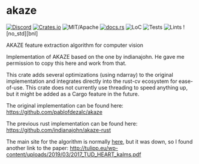 # akaze

[![Discord][dci]][dcl] [![Crates.io][ci]][cl] ![MIT/Apache][li] [![docs.rs][di]][dl] ![LoC][lo] ![Tests][btl] ![Lints][bll] ![no_std][bnl]

[ci]: https://img.shields.io/crates/v/akaze.svg
[cl]: https://crates.io/crates/akaze/

[li]: https://img.shields.io/crates/l/specs.svg?maxAge=2592000

[di]: https://docs.rs/akaze/badge.svg
[dl]: https://docs.rs/akaze/

[lo]: https://tokei.rs/b1/github/rust-cv/akaze?category=code

[dci]: https://img.shields.io/discord/550706294311485440.svg?logo=discord&colorB=7289DA
[dcl]: https://discord.gg/d32jaam

[btl]: https://github.com/rust-cv/akaze/workflows/unit%20tests/badge.svg
[bll]: https://github.com/rust-cv/akaze/workflows/lints/badge.svg

AKAZE feature extraction algorithm for computer vision

Implementation of AKAZE based on the one by indianajohn. He gave me permission to copy this here and work from that.

This crate adds several optimizations (using ndarray) to the original implementation and integrates directly into the rust-cv ecosystem for ease-of-use. This crate does not currently use threading to speed anything up, but it might be added as a Cargo feature in the future.

The original implementation can be found here: https://github.com/pablofdezalc/akaze

The previous rust implementation can be found here: https://github.com/indianajohn/akaze-rust

The main site for the algorithm is normally [here](http://www.robesafe.com/personal/pablo.alcantarilla/kaze.html), but it was down, so I found another link to the paper: http://tulipp.eu/wp-content/uploads/2019/03/2017_TUD_HEART_kalms.pdf
